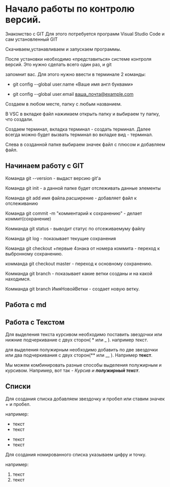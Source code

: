 # Начало работы по контролю версий.

Знакомство с GIT
Для этого потребуется программ Visual Studio Code и сам установленный GIT

Скачиваем,устанавливаем и запускаем программы.

После установки необходимо «представиться» системе контроля версий. Это нужно сделать всего один раз, и git 

запомнит вас. Для этого нужно ввести в терминале 2 команды:

* git config --global user.name «Ваше имя англ буквами»

* git config --global user.email ваша_почта@example.com


Создаем в любом месте, папку с любым названием.

В VSC в вкладке файл нажимаем открыть папку и выбираем ту папку, что создали.

Создаем терминал, вкладка терминал - создать терминал. Далее всегда можно будет вызвать терминал во вкладке вид - терминал.

Слева в созданной папке выбираем значек файл с плюсом и добавляем файл.

## Начинаем работу с GIT

Команда git --version - выдаст версию git'а

Команда git init - а данной папке будет отслеживать данные элементы

Команда git add имя файла.расширение  - добавляет файл к отслеживанию

Команда git commit -m "комментарий к сохранению" - делает коммит(сохранение)

Комманда git status - выводит статус по отсеживаемуму файлу

Команда git log - показывает текущие сохранения

Команда git сheckout +первые 4знака от номера коммита - переход к выбронному сохранению.

комманда git checkout master - переход к основному сохранению. 

Комманда git branch - показывает какие ветки созданы и на какой находимся.

Комманда git branch ИмяНовойВетки - создает новую ветку.

## **Работа с md**

## Работа с Текстом

Для выделения текста курсивом необходимо поставить  звездочки или нижние подчеркивание с двух сторон( * или _ ). например *текст*.

для выделения полужирным необходимо добавить по две звездочки или два подчеркивания с двух сторон(** или __ ). Например **текст**.

Мы можем комбинировать разные способы выделения полужирным и курсивом. Например, вот так - _Курсив и  **полужирный текст**_.

## Списки

Для создания списка добавляем звездочку и пробел или ставим значек + и пробел.

например:
* текст
* текст
+ текст
+ текст

Для создания номированного списка указываем цифру и точку.

например:
1. текст
2. текст
